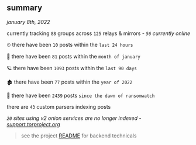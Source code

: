 
## summary
_january 8th, 2022_

currently tracking `88` groups across `125` relays & mirrors - _`56` currently online_

⏲ there have been `10` posts within the `last 24 hours`

🦈 there have been `81` posts within the `month of january`

🪐 there have been `1093` posts within the `last 90 days`

🏚 there have been `77` posts within the `year of 2022`

🦕 there have been `2439` posts `since the dawn of ransomwatch`

there are `43` custom parsers indexing posts

_`20` sites using v2 onion services are no longer indexed - [support.torproject.org](https://support.torproject.org/onionservices/v2-deprecation/)_

> see the project [README](https://github.com/thetanz/ransomwatch#ransomwatch--) for backend technicals
